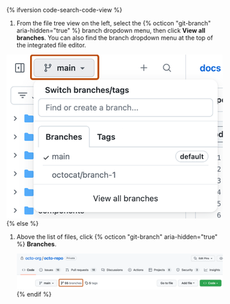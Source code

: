 {% ifversion code-search-code-view %}
1. From the file tree view on the left, select the {% octicon "git-branch" aria-hidden="true" %} branch dropdown menu, then click **View all branches**. You can also find the branch dropdown menu at the top of the integrated file editor. 

  ![Screenshot of the file tree view for a repository. A dropdown menu for branches is expanded and outlined in dark orange.](/assets/images/help/repository/file-tree-view-branch-dropdown-expanded.png)
{% else %}
1. Above the list of files, click {% octicon "git-branch" aria-hidden="true" %} **Branches**.

   ![Screenshot of the repository page. A link, labeled "55 branches", is highlighted with an orange outline.](/assets/images/help/branches/branches-overview-link.png)
{% endif %}